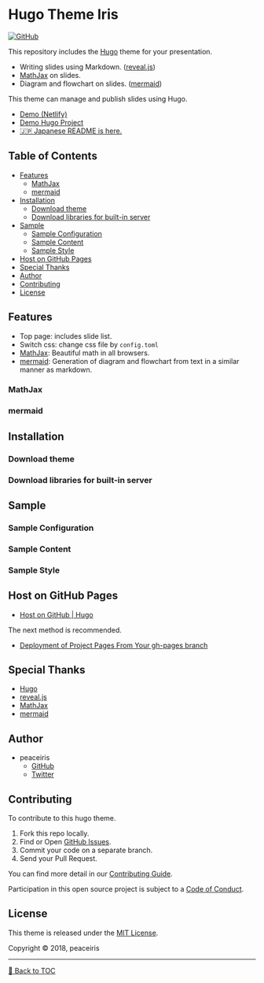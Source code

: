 # Hugo Theme Iris

<!-- https://shields.io/ -->
[![GitHub](https://img.shields.io/github/license/mashape/apistatus.svg)](https://github.com/peaceiris/hugo-iris/blob/master/LICENSE)

This repository includes the [Hugo] theme for your presentation.

- Writing slides using Markdown. ([reveal.js])
- [MathJax] on slides.
- Diagram and flowchart on slides. ([mermaid])

This theme can manage and publish slides using Hugo.

- [Demo (Netlify)]
- [Demo Hugo Project]
- [:jp: Japanese README is here.](https://github.com/peaceiris/hugo-iris/blob/master/README_ja.md)



## Table of Contents

<!-- START doctoc generated TOC please keep comment here to allow auto update -->
<!-- DON'T EDIT THIS SECTION, INSTEAD RE-RUN doctoc TO UPDATE -->


- [Features](#features)
  - [MathJax](#mathjax)
  - [mermaid](#mermaid)
- [Installation](#installation)
  - [Download theme](#download-theme)
  - [Download libraries for built-in server](#download-libraries-for-built-in-server)
- [Sample](#sample)
  - [Sample Configuration](#sample-configuration)
  - [Sample Content](#sample-content)
  - [Sample Style](#sample-style)
- [Host on GitHub Pages](#host-on-github-pages)
- [Special Thanks](#special-thanks)
- [Author](#author)
- [Contributing](#contributing)
- [License](#license)

<!-- END doctoc generated TOC please keep comment here to allow auto update -->



## Features

- Top page: includes slide list.
- Switch css: change css file by `config.toml`
- [MathJax]: Beautiful math in all browsers.
- [mermaid]: Generation of diagram and flowchart from text in a similar manner as markdown.

### MathJax

### mermaid



## Installation

### Download theme

### Download libraries for built-in server

<!-- Inside the folder of your Hugo site run: -->

<!-- ```sh -->
<!-- cd themes -->
<!-- git clone  -->
<!-- ``` -->

<!-- For more information read the official [setup guide](//gohugo.io/overview/installing/) of Hugo. -->



## Sample

### Sample Configuration

<!-- The following `config.toml` is used for the demo site mentioned above. -->

<!-- ```toml -->
<!-- baseurl         = "/" -->
<!-- theme           = "iris" -->
<!-- languageCode    = "en" -->
<!-- title           = "" -->
<!-- canonifyurls    = true -->

<!-- [params] -->
<!--   googleAnalytics = "" -->
<!--   name            = "peaceiris" -->
<!--   description     = "" -->
<!--   customCSS      = ["custom.css"] -->
<!-- ``` -->

### Sample Content

### Sample Style

<!-- Usually you'll maintain your own custom CSS. -->
<!-- This has to be declared in the `config.toml`. -->
<!-- Sample style is included in the `exampleSite/static/css` folder. -->

<!-- Have fun! -->



## Host on GitHub Pages

- [Host on GitHub | Hugo]

The next method is recommended.

- [Deployment of Project Pages From Your gh-pages branch]



## Special Thanks

- [Hugo]
- [reveal.js]
- [MathJax]
- [mermaid]



## Author

- peaceiris
    - [GitHub]
    - [Twitter]



## Contributing

To contribute to this hugo theme.

1. Fork this repo locally.
2. Find or Open [GitHub Issues].
3. Commit your code on a separate branch.
4. Send your Pull Request.

You can find more detail in our [Contributing Guide].

Participation in this open source project is subject to a [Code of Conduct].



## License

This theme is released under the [MIT License].

Copyright © 2018, peaceiris



---

[:small_red_triangle: Back to TOC]



<!-- Internal References -->
[:small_red_triangle: Back to TOC]: #table-of-contents

[Demo (Netlify)]: https://hugoiris.netlify.com/
[Demo Hugo Project]: https://github.com/peaceiris/hugo-iris-demo
[MIT License]: ./LICENSE
[GitHub Issues]: https://github.com/peaceiris/hugo-iris/issues
[Contributing Guide]: ./CONTRIBUTING.md
[Code of Conduct]: ./CODE_OF_CONDUCT.md

[GitHub]: https://github.com/peaceiris
[Twitter]: https://twitter.com/piris314en

<!-- External References -->
[Hugo]: https://gohugo.io/
[reveal.js]: https://github.com/hakimel/reveal.js/
[MathJax]: https://www.mathjax.org/
[mermaid]: https://github.com/knsv/mermaid

[Host on GitHub | Hugo]: https://gohugo.io/hosting-and-deployment/hosting-on-github/
[Deployment of Project Pages From Your gh-pages branch]: https://gohugo.io/hosting-and-deployment/hosting-on-github/#deployment-of-project-pages-from-your-gh-pages-branch
